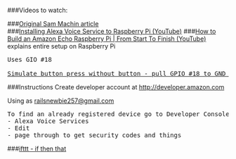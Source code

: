 ###Videos to watch:

###[Original Sam Machin article](http://sammachin.com/the-10-echo/)  
###[Installing Alexa Voice Service to Raspberry Pi (YouTube)](https://www.youtube.com/watch?v=frH9HaQTFL8)
###[How to Build an Amazon Echo Raspberry Pi | From Start To Finish (YouTube)](https://www.youtube.com/watch?v=d2KvT8tcmNU)
explains entire setup on Raspberry Pi  
<pre>
Uses GIO #18

<a href=https://www.youtube.com/watch?v=d2KvT8tcmNU&t=21m27s>Simulate button press without button - pull GPIO #18 to GND while asking question</a>
</pre>

###Instructions
Create developer account at http://developer.amazon.com   

Using as railsnewbie257@gmail.com
<pre>
To find an already registered device go to Developer Console:  
- Alexa Voice Services  
- Edit  
- page through to get security codes and things
</pre>

###[ifttt - if then that](https://ifttt.com)
